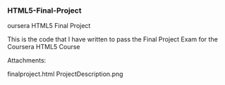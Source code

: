 ### HTML5-Final-Project
oursera HTML5 Final Project

This is the code that I have written to pass the Final Project Exam for the Coursera HTML5 Course

Attachments:

finalproject.html
ProjectDescription.png

<!--
**htmlfinalproject/htmlfinalproject** is a ✨ _special_ ✨ repository because its `README.md` (this file) appears on your GitHub profile.

Here are some ideas to get you started:

- 🔭 I’m currently working on ...
- 🌱 I’m currently learning ...
- 👯 I’m looking to collaborate on ...
- 🤔 I’m looking for help with ...
- 💬 Ask me about ...
- 📫 How to reach me: ...
- 😄 Pronouns: ...
- ⚡ Fun fact: ...
-->
